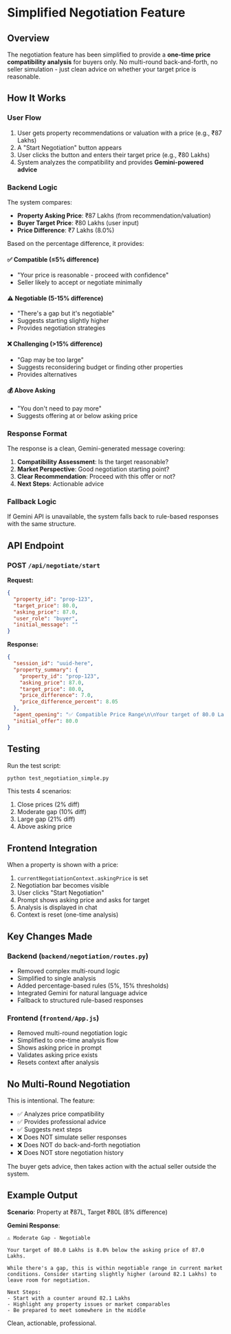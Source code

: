 # Simplified Negotiation Feature

## Overview
The negotiation feature has been simplified to provide a **one-time price compatibility analysis** for buyers only. No multi-round back-and-forth, no seller simulation - just clean advice on whether your target price is reasonable.

## How It Works

### User Flow
1. User gets property recommendations or valuation with a price (e.g., ₹87 Lakhs)
2. A "Start Negotiation" button appears
3. User clicks the button and enters their target price (e.g., ₹80 Lakhs)
4. System analyzes the compatibility and provides **Gemini-powered advice**

### Backend Logic
The system compares:
- **Property Asking Price**: ₹87 Lakhs (from recommendation/valuation)
- **Buyer Target Price**: ₹80 Lakhs (user input)
- **Price Difference**: ₹7 Lakhs (8.0%)

Based on the percentage difference, it provides:

#### ✅ Compatible (≤5% difference)
- "Your price is reasonable - proceed with confidence"
- Seller likely to accept or negotiate minimally

#### ⚠️ Negotiable (5-15% difference)
- "There's a gap but it's negotiable"
- Suggests starting slightly higher
- Provides negotiation strategies

#### ❌ Challenging (>15% difference)
- "Gap may be too large"
- Suggests reconsidering budget or finding other properties
- Provides alternatives

#### 💰 Above Asking
- "You don't need to pay more"
- Suggests offering at or below asking price

### Response Format
The response is a clean, Gemini-generated message covering:
1. **Compatibility Assessment**: Is the target reasonable?
2. **Market Perspective**: Good negotiation starting point?
3. **Clear Recommendation**: Proceed with this offer or not?
4. **Next Steps**: Actionable advice

### Fallback Logic
If Gemini API is unavailable, the system falls back to rule-based responses with the same structure.

## API Endpoint

### POST `/api/negotiate/start`

**Request:**
```json
{
  "property_id": "prop-123",
  "target_price": 80.0,
  "asking_price": 87.0,
  "user_role": "buyer",
  "initial_message": ""
}
```

**Response:**
```json
{
  "session_id": "uuid-here",
  "property_summary": {
    "property_id": "prop-123",
    "asking_price": 87.0,
    "target_price": 80.0,
    "price_difference": 7.0,
    "price_difference_percent": 8.05
  },
  "agent_opening": "✅ Compatible Price Range\n\nYour target of 80.0 Lakhs...",
  "initial_offer": 80.0
}
```

## Testing

Run the test script:
```bash
python test_negotiation_simple.py
```

This tests 4 scenarios:
1. Close prices (2% diff)
2. Moderate gap (10% diff)
3. Large gap (21% diff)
4. Above asking price

## Frontend Integration

When a property is shown with a price:
1. `currentNegotiationContext.askingPrice` is set
2. Negotiation bar becomes visible
3. User clicks "Start Negotiation"
4. Prompt shows asking price and asks for target
5. Analysis is displayed in chat
6. Context is reset (one-time analysis)

## Key Changes Made

### Backend (`backend/negotiation/routes.py`)
- Removed complex multi-round logic
- Simplified to single analysis
- Added percentage-based rules (5%, 15% thresholds)
- Integrated Gemini for natural language advice
- Fallback to structured rule-based responses

### Frontend (`frontend/App.js`)
- Removed multi-round negotiation logic
- Simplified to one-time analysis flow
- Shows asking price in prompt
- Validates asking price exists
- Resets context after analysis

## No Multi-Round Negotiation
This is intentional. The feature:
- ✅ Analyzes price compatibility
- ✅ Provides professional advice
- ✅ Suggests next steps
- ❌ Does NOT simulate seller responses
- ❌ Does NOT do back-and-forth negotiation
- ❌ Does NOT store negotiation history

The buyer gets advice, then takes action with the actual seller outside the system.

## Example Output

**Scenario**: Property at ₹87L, Target ₹80L (8% difference)

**Gemini Response**:
```
⚠️ Moderate Gap - Negotiable

Your target of 80.0 Lakhs is 8.0% below the asking price of 87.0 Lakhs.

While there's a gap, this is within negotiable range in current market 
conditions. Consider starting slightly higher (around 82.1 Lakhs) to 
leave room for negotiation.

Next Steps:
- Start with a counter around 82.1 Lakhs
- Highlight any property issues or market comparables
- Be prepared to meet somewhere in the middle
```

Clean, actionable, professional.
